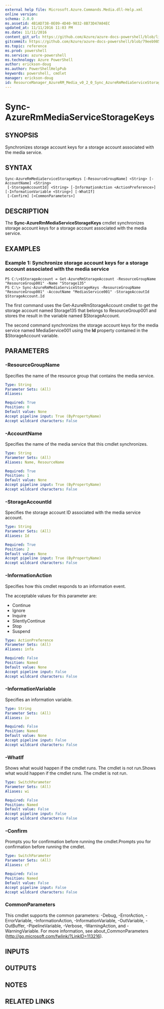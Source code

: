 ```yaml
---
external help file: Microsoft.Azure.Commands.Media.dll-Help.xml
online version: 
schema: 2.0.0
ms.assetid: 4B1AD738-0E09-4D40-9832-8B73D47A04EC
updated_at: 11/11/2016 11:03 PM
ms.date: 11/11/2016
content_git_url: https://github.com/Azure/azure-docs-powershell/blob/live/azureps-cmdlets-docs/ResourceManager/AzureRM.Media/v0.2.0/Sync-AzureRmMediaServiceStorageKeys.md
gitcommit: https://github.com/Azure/azure-docs-powershell/blob/79eeb985ea480979357fb4695832a0c3d29a48bf/azureps-cmdlets-docs/ResourceManager/AzureRM.Media/v0.2.0/Sync-AzureRmMediaServiceStorageKeys.md
ms.topic: reference
ms.prod: powershell
ms.service: azure-powershell
ms.technology: Azure PowerShell
author: erickson-doug
ms.author: PowerShellHelpPub
keywords: powershell, cmdlet
manager: erickson-doug
id: ResourceManager_AzureRM_Media_v0_2_0_Sync_AzureRmMediaServiceStorageKeys_md
---
```


# Sync-AzureRmMediaServiceStorageKeys

## SYNOPSIS
Synchronizes storage account keys for a storage account associated with the media service.

## SYNTAX

```
Sync-AzureRmMediaServiceStorageKeys [-ResourceGroupName] <String> [-AccountName] <String>
 [-StorageAccountId] <String> [-InformationAction <ActionPreference>] [-InformationVariable <String>] [-WhatIf]
 [-Confirm] [<CommonParameters>]
```

## DESCRIPTION
The **Sync-AzureRmMediaServiceStorageKeys** cmdlet synchronizes storage account keys for a storage account associated with the media service.

## EXAMPLES

### Example 1: Synchronize storage account keys for a storage account associated with the media service
```
PS C:\>$StorageAccount = Get-AzureRmStorageAccount -ResourceGroupName "ResourceGroup001" -Name "Storage135"
PS C:\> Sync-AzureRmMediaServiceStorageKeys -ResourceGroupName "ResourceGroup001" -AccoutName "MediasService001" -StorageAccoutId $StorageAccount.Id
```

The first command uses the Get-AzureRmStorageAccount cmdlet to get the storage account named Storage135 that belongs to ResourceGroup001 and stores the result in the variable named $StorageAccount.

The second command synchronizes the storage account keys for the media service named MediaService001 using the **Id** property contained in the $StorageAccount variable.

## PARAMETERS

### -ResourceGroupName
Specifies the name of the resource group that contains the media service.

```yaml
Type: String
Parameter Sets: (All)
Aliases: 

Required: True
Position: 0
Default value: None
Accept pipeline input: True (ByPropertyName)
Accept wildcard characters: False
```

### -AccountName
Specifies the name of the media service that this cmdlet synchronizes.

```yaml
Type: String
Parameter Sets: (All)
Aliases: Name, ResourceName

Required: True
Position: 1
Default value: None
Accept pipeline input: True (ByPropertyName)
Accept wildcard characters: False
```

### -StorageAccountId
Specifies the storage account ID associated with the media service account.

```yaml
Type: String
Parameter Sets: (All)
Aliases: Id

Required: True
Position: 2
Default value: None
Accept pipeline input: True (ByPropertyName)
Accept wildcard characters: False
```

### -InformationAction
Specifies how this cmdlet responds to an information event.

The acceptable values for this parameter are:

- Continue
- Ignore
- Inquire
- SilentlyContinue
- Stop
- Suspend

```yaml
Type: ActionPreference
Parameter Sets: (All)
Aliases: infa

Required: False
Position: Named
Default value: None
Accept pipeline input: False
Accept wildcard characters: False
```

### -InformationVariable
Specifies an information variable.

```yaml
Type: String
Parameter Sets: (All)
Aliases: iv

Required: False
Position: Named
Default value: None
Accept pipeline input: False
Accept wildcard characters: False
```

### -WhatIf
Shows what would happen if the cmdlet runs.
The cmdlet is not run.Shows what would happen if the cmdlet runs.
The cmdlet is not run.

```yaml
Type: SwitchParameter
Parameter Sets: (All)
Aliases: wi

Required: False
Position: Named
Default value: False
Accept pipeline input: False
Accept wildcard characters: False
```

### -Confirm
Prompts you for confirmation before running the cmdlet.Prompts you for confirmation before running the cmdlet.

```yaml
Type: SwitchParameter
Parameter Sets: (All)
Aliases: cf

Required: False
Position: Named
Default value: False
Accept pipeline input: False
Accept wildcard characters: False
```

### CommonParameters
This cmdlet supports the common parameters: -Debug, -ErrorAction, -ErrorVariable, -InformationAction, -InformationVariable, -OutVariable, -OutBuffer, -PipelineVariable, -Verbose, -WarningAction, and -WarningVariable. For more information, see about_CommonParameters (http://go.microsoft.com/fwlink/?LinkID=113216).

## INPUTS

## OUTPUTS

## NOTES

## RELATED LINKS

